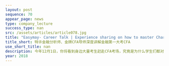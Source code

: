 ```yaml
---
layout: post
sequence: 70
appear_page: news
type: company_lecture
success_type: nan
src: /assets/articles/article078.jpg
title: "Easymay- Career Talk | Experience sharing on how to master Chartered Financial Analyst Exam"
title_short: 特许金融分析师、金牌CFA导师深度讲解金融第一大考CFA
use_short_title: nan
description: 今年12月1日，你将看到身边大量考生赶赴CFA考场，究竟是为什么学生们都对CFA考试趋之若鹜？CFA证书不仅仅是金融知识系统专精的代言词，更是一张“纵横金融界的全能证书”，通过这个专业化、全球化的考试，意味着您将拥有丰厚的薪水与前景光明的职业道路。那么传说中“难过”的CFA究竟该从何入手呢？
year: 2018
---
```


